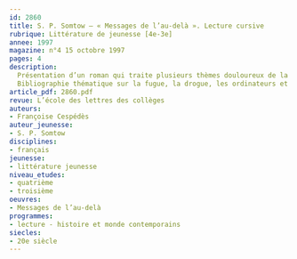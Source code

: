 ```yaml
---
id: 2860
title: S. P. Somtow – « Messages de l’au-delà ». Lecture cursive 
rubrique: Littérature de jeunesse [4e-3e]
annee: 1997
magazine: n°4 15 octobre 1997
pages: 4
description: 
  Présentation d’un roman qui traite plusieurs thèmes douloureux de la vie quotidienne des adolescents – le mal de vivre, la mort de proches, le suicide, le passage à l’âge adulte…
  Bibliographie thématique sur la fugue, la drogue, les ordinateurs et les jeux vidéo.
article_pdf: 2860.pdf
revue: L’école des lettres des collèges
auteurs:
- Françoise Cespédès
auteur_jeunesse:
- S. P. Somtow
disciplines:
- français
jeunesse:
- littérature jeunesse
niveau_etudes:
- quatrième
- troisième
oeuvres:
- Messages de l’au-delà
programmes:
- lecture - histoire et monde contemporains
siecles:
- 20e siècle
---
```

